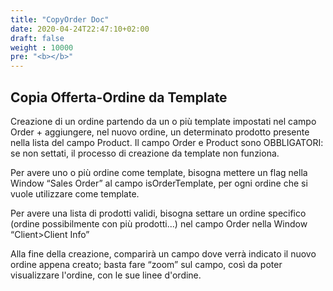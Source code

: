 ```yaml
---
title: "CopyOrder Doc"
date: 2020-04-24T22:47:10+02:00
draft: false
weight : 10000
pre: "<b></b>"
---
```




## Copia Offerta-Ordine da Template




Creazione di un ordine partendo da un o più template impostati nel campo Order + aggiungere, nel nuovo ordine, un determinato prodotto presente nella lista del campo Product.
Il campo Order e Product sono OBBLIGATORI: se non settati, il processo di creazione da template non funziona.


Per avere uno o più ordine come template, bisogna mettere un flag nella Window “Sales Order” al campo isOrderTemplate, per ogni ordine che si vuole utilizzare come template.













Per avere una lista di prodotti validi, bisogna settare un ordine specifico (ordine possibilmente con più prodotti...) nel campo Order nella Window “Client>Client Info”




Alla fine della creazione, comparirà un campo dove verrà indicato il nuovo ordine appena creato; basta fare “zoom” sul campo, così da poter visualizzare l'ordine, con le sue linee d'ordine.



